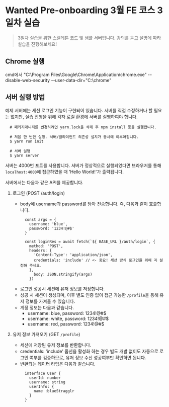# Wanted Pre-onboarding 3월 FE 코스 3일차 실습

> 3일차 실습을 위한 스켈레톤 코드 및 샘플 서버입니다. 강의를 듣고 설명에 따라 실습을 진행해보세요!
## Chrome 실행
cmd에서
"C:\Program Files\Google\Chrome\Application\chrome.exe" --disable-web-security --user-data-dir="C:\chrome"

## 서버 실행 방법
예제 서버에는 세션 로그인 기능이 구현되어 있습니다.
서버를 직접 수정하거나 할 필요는 없지만, 실습 진행을 위해 각자 로컬 환경에 서버를 실행하여야 합니다.
```shell
  # 패키지매니저를 변경하려면 yarn.lock을 삭제 후 npm install 등을 실행합니다.
  
  # 처음 한 번만 실행. 서버/클라이언트 의존성 설치가 동시에 이루어집니다.
  $ yarn run init 

  # 서버 실행
  $ yarn server
```

서버는 4000번 포트를 사용합니다. 서버가 정상적으로 실행되었다면 브라우저를 통해 `localhost:4000`에 접근하였을 때 'Hello World!'가 출력됩니다.

서버에서는 다음과 같은 API를 제공합니다.

1. 로그인 (POST /auth/login)
    - body에 username과 password를 담아 전송합니다. 즉, 다음과 같이 호출합니다.
      ```tsx
        const args = {
          username: 'blue',
          password: '1234!@#$' 
        }
       
        const loginRes = await fetch(`${ BASE_URL }/auth/login`, {
          method: 'POST',
          headers: {
            'Content-Type': 'application/json',
            credentials: 'include' // <- 중요! 세션 방식 로그인을 위해 꼭 설정해 주세요. 
          },
            body: JSON.stringify(args)
          })
      ```
    - 로그인 성공시 세션에 유저 정보를 저장합니다.
    - 성공 시 세션이 생성되며, 이후 별도 인증 없이 접근 가능한 `/profile`을 통해 유저 정보를 가져올 수 있습니다.
    - 계정 정보는 다음과 같습니다.
      - username: blue, password: 1234!@#$
      - username: white, password: 1234!@#$
      - username: red, password: 1234!@#$ 

2. 유저 정보 가져오기 (GET `/profile`)
    - 세션에 저장된 유저 정보를 반환합니다.
    - credentials: 'include' 옵션을 활성화 하는 경우 별도 개발 없이도 자동으로 로그인 여부를 검증하므로, 유저 정보 수신 성공여부만 확인하면 됩니다.
    - 반환되는 데이터 타입은 다음과 같습니다.
      ```tsx
        interface User {
          userId: number
          username: string
          userInfo: {
            name :blueStragglr
          }
        }
      ```


